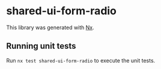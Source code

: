 # shared-ui-form-radio

This library was generated with [Nx](https://nx.dev).

## Running unit tests

Run `nx test shared-ui-form-radio` to execute the unit tests.
